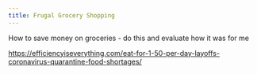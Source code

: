 ```yaml
---
title: Frugal Grocery Shopping
---
```


How to save money on groceries - do this and evaluate how it was for me

<https://efficiencyiseverything.com/eat-for-1-50-per-day-layoffs-coronavirus-quarantine-food-shortages/>
